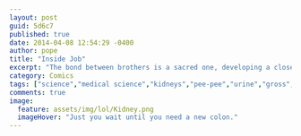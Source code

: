 ```yaml
---
layout: post
guid: 5d6c7
published: true
date: 2014-04-08 12:54:29 -0400
author: pope
title: "Inside Job"
excerpt: "The bond between brothers is a sacred one, developing a closeness that many other people will never know in their lives. Sometimes... it's a little bit too close."
category: Comics
tags: ["science","medical science","kidneys","pee-pee","urine","gross","NO NOT MY BLADDER","brotherly love","the family that pees together","a truly selfless act"]
comments: true 
image:
  feature: assets/img/lol/Kidney.png
  imageHover: "Just you wait until you need a new colon."
---
```


